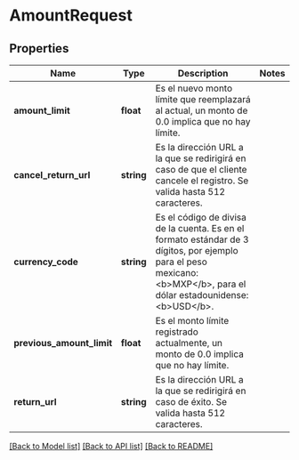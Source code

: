 # AmountRequest

## Properties
Name | Type | Description | Notes
------------ | ------------- | ------------- | -------------
**amount_limit** | **float** | Es el nuevo monto límite que reemplazará al actual, un monto de 0.0 implica que no hay límite. | 
**cancel_return_url** | **string** | Es la dirección URL a la que se redirigirá en caso de que el cliente cancele el registro. Se valida hasta 512 caracteres. | 
**currency_code** | **string** | Es el código de divisa de la cuenta. Es en el formato estándar de 3 dígitos, por ejemplo para el peso mexicano: &lt;b&gt;MXP&lt;/b&gt;, para el dólar estadounidense: &lt;b&gt;USD&lt;/b&gt;. | 
**previous_amount_limit** | **float** | Es el monto límite registrado actualmente, un monto de 0.0 implica que no hay límite. | 
**return_url** | **string** | Es la dirección URL a la que se redirigirá en caso de éxito. Se valida hasta 512 caracteres. | 

[[Back to Model list]](../../README.md#documentation-for-models) [[Back to API list]](../../README.md#documentation-for-api-endpoints) [[Back to README]](../../README.md)

